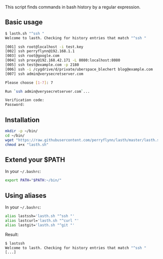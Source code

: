 
This script finds commands in bash history by a regular expression.

## Basic usage
```sh
$ lasth.sh "^ssh "
Welcome to lasth. Checking for history entries that match "^ssh "

[001] ssh root@localhost -i test.key
[002] ssh perryflynn@192.168.1.1
[003] ssh root@google.com
[004] ssh proxy@192.168.42.171 -L 8080:localhost:8080
[005] ssh test@example.com -p 2180
[006] ssh -i /cygdrive/d/private/uberspace_blechert blog@example.com
[007] ssh admin@verysecretserver.com

Please choose [1-7]: 7

Run `ssh admin@verysecretserver.com`...

Verification code:
Password:
```

## Installation

```sh
mkdir -p ~/bin/
cd ~/bin/
wget "https://raw.githubusercontent.com/perryflynn/lasth/master/lasth.sh" -O "lasth.sh"
chmod a+x "lasth.sh"
```

## Extend your $PATH
In your `~/.bashrc`:
```sh
export PATH="$PATH:~/bin/"
```

## Using aliases
In your `~/.bashrc`:
```sh
alias lastssh='lasth.sh "^ssh "'
alias lastcurl='lasth.sh "^curl "'
alias lastgit='lasth.sh "^git "'
```
Result:
```sh
$ lastssh
Welcome to lasth. Checking for history entries that match "^ssh "
[...]
```
